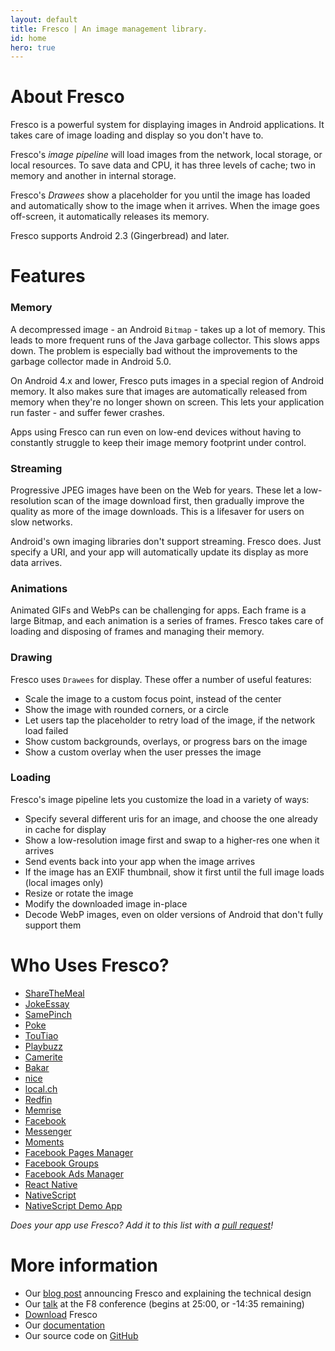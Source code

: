 ```yaml
---
layout: default
title: Fresco | An image management library.
id: home
hero: true
---
```


# About Fresco

Fresco is a powerful system for displaying images in Android applications. It takes care of image loading and display so you don't have to. 

Fresco's *image pipeline* will load images from the network, local storage, or local resources. To save data and CPU, it has three levels of cache; two in memory and another in internal storage.

Fresco's *Drawees* show a placeholder for you until the image has loaded and automatically show to the image when it arrives. When the image goes off-screen, it automatically releases its memory.

Fresco supports Android 2.3 (Gingerbread) and later.

# Features

### Memory

A decompressed image - an Android `Bitmap` - takes up a lot of memory. This leads to more frequent runs of the Java garbage collector. This slows apps down. The problem is especially bad without the improvements to the garbage collector made in Android 5.0.

On Android 4.x and lower, Fresco puts images in a special region of Android memory. It also makes sure that images are automatically released from memory when they're no longer shown on screen. This lets your application run faster - and suffer fewer crashes.

Apps using Fresco can run even on low-end devices without having to constantly struggle to keep their image memory footprint under control.

### Streaming

Progressive JPEG images have been on the Web for years. These let a low-resolution scan of the image download first, then gradually improve the quality as more of the image downloads. This is a lifesaver for users on slow networks.

Android's own imaging libraries don't support streaming. Fresco does. Just specify a URI, and your app will automatically update its display as more data arrives.

### Animations

Animated GIFs and WebPs can be challenging for apps. Each frame is a large Bitmap, and each animation is a series of frames. Fresco takes care of loading and disposing of frames and managing their memory.

### Drawing

Fresco uses `Drawees` for display. These offer a number of useful features:
    
* Scale the image to a custom focus point, instead of the center
* Show the image with rounded corners, or a circle
* Let users tap the placeholder to retry load of the image, if the network load failed
* Show custom backgrounds, overlays, or progress bars on the image
* Show a custom overlay when the user presses the image

### Loading 

Fresco's image pipeline lets you customize the load in a variety of ways:
   
* Specify several different uris for an image, and choose the one already in cache for display
* Show a low-resolution image first and swap to a higher-res one when it arrives
* Send events back into your app when the image arrives
* If the image has an EXIF thumbnail, show it first until the full image loads (local images only)
* Resize or rotate the image 
* Modify the downloaded image in-place
* Decode WebP images, even on older versions of Android that don't fully support them

# Who Uses Fresco?
* [ShareTheMeal](https://play.google.com/store/apps/details?id=org.sharethemeal.app)
* [JokeEssay](https://play.google.com/store/apps/details?id=com.ss.android.essay.joke)
* [SamePinch](https://play.google.com/store/apps/details?id=co.samepinch.android.app)
* [Poke](https://play.google.com/store/apps/details?id=com.netpub.poke)
* [TouTiao](https://play.google.com/store/apps/details?id=com.ss.android.article.news)
* [Playbuzz](https://play.google.com/store/apps/details?id=com.playbuzz.android.app)
* [Camerite](https://play.google.com/store/apps/details?id=com.camerite)
* [Bakar](https://play.google.com/store/apps/details?id=com.bakar)
* [nice](https://play.google.com/store/apps/details?id=com.nice.main)
* [local.ch](https://play.google.com/store/apps/details?id=ch.local.android)
* [Redfin](https://play.google.com/store/apps/details?id=com.redfin.android)
* [Memrise](https://play.google.com/store/apps/details?id=com.memrise.android.memrisecompanion)
* [Facebook](https://play.google.com/store/apps/details?id=com.facebook.katana)
* [Messenger](https://play.google.com/store/apps/details?id=com.facebook.orca)
* [Moments](https://play.google.com/store/apps/details?id=com.facebook.moments)
* [Facebook Pages Manager](https://play.google.com/store/apps/details?id=com.facebook.pages.app)
* [Facebook Groups](https://play.google.com/store/apps/details?id=com.facebook.groups)  
* [Facebook Ads Manager](https://play.google.com/store/apps/details?id=com.facebook.adsmanager)
* [React Native](https://facebook.github.io/react-native/)
* [NativeScript](https://www.nativescript.org/)
* [NativeScript Demo App](https://github.com/NativeScript/nativescript-marketplace-demo)

*Does your app use Fresco? Add it to this list with a [pull request](https://github.com/facebook/fresco/edit/gh-pages/index.md)!*
        
# More information

* Our [blog post](https://code.facebook.com/posts/366199913563917) announcing Fresco and explaining the technical design
* Our [talk](https://developers.facebooklive.com/videos/542/move-fast-ensuring-mobile-performance-without-breaking-things) at the F8 conference (begins at 25:00, or -14:35 remaining)
* [Download](docs/index.html) Fresco
* Our [documentation](docs/getting-started.html)
* Our source code on [GitHub](https://github.com/facebook/fresco)
